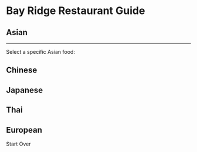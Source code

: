 # Bay Ridge Restaurant Guide
## Asian
---
Select a specific Asian food:
## Chinese
## Japanese
## Thai
## European
Start Over